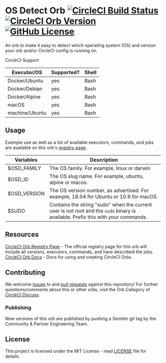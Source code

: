 # OS Detect Orb [![CircleCI Build Status](https://circleci.com/gh/CircleCI-Public/os-detect-orb.svg?style=shield "CircleCI Build Status")](https://circleci.com/gh/CircleCI-Public/os-detect-orb) [![CircleCI Orb Version](https://img.shields.io/badge/endpoint.svg?url=https://badges.circleci.io/orb/circleci/os-detect)][reg-page] [![GitHub License](https://img.shields.io/badge/license-MIT-lightgrey.svg)](https://raw.githubusercontent.com/CircleCI-Public/os-detect-orb/master/LICENSE)

An orb to make it easy to detect which operating system (OS) and version your orb and/or CircleCI config is running on.

CircleCI Support

| Executor/OS    | Supported? | Shell |
|---             |---         |---    |
| Docker/Ubuntu  | yes        | Bash  |
| Docker/Debian  | yes        | Bash  |
| Docker/Alpine  | yes        | Bash  |
| macOS          | yes        | Bash  |
| machine/Ubuntu | yes        | Bash  |


## Usage

Example use as well as a list of available executors, commands, and jobs are available on this orb's [registry page][reg-page].

| Variables     | Description |
|---            |---          |
| $OSD_FAMILY   | The OS family. For example, linux or darwin
| $OSD_ID       | The OS slug name. For example, ubuntu, alpine or macos.
| $OSD_VERSION  | The OS version number, as advertised. For example, 18.04 for Ubuntu or 10.9 for macOS.
| $SUDO         | Contains the string "sudo" when the current user is not root and the `sudo` binary is available. Prefix this with your commands.


## Resources

[CircleCI Orb Registry Page][reg-page] - The official registry page for this orb will include all versions, executors, commands, and have described the jobs.  
[CircleCI Orb Docs](https://circleci.com/docs/2.0/orb-intro/#section=configuration) - Docs for using and creating CircleCI Orbs.  


## Contributing
We welcome [issues](https://github.com/CircleCI-Public/os-detect-orb/issues) to and [pull requests](https://github.com/CircleCI-Public/os-detect-orb/pulls) against this repository!
For further questions/comments about this or other orbs, visit the Orb Category of [CircleCI Discuss](https://discuss.circleci.com/c/orbs).

### Publishing

New versions of this orb are published by pushing a SemVer git tag by the Community & Partner Engineering Team.

## License
This project is licensed under the MIT License - read [LICENSE](LICENSE) file for details.

[reg-page]: https://circleci.com/orbs/registry/orb/circleci/orb-detect

